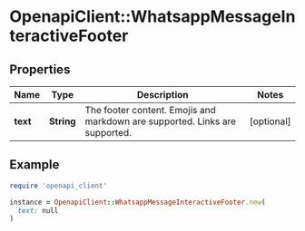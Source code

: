 # OpenapiClient::WhatsappMessageInteractiveFooter

## Properties

| Name | Type | Description | Notes |
| ---- | ---- | ----------- | ----- |
| **text** | **String** | The footer content. Emojis and markdown are supported. Links are supported. | [optional] |

## Example

```ruby
require 'openapi_client'

instance = OpenapiClient::WhatsappMessageInteractiveFooter.new(
  text: null
)
```

